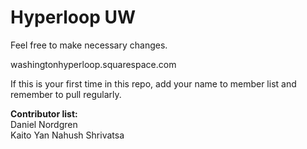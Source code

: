 # Hyperloop UW

Feel free to make necessary changes.  

washingtonhyperloop.squarespace.com

If this is your first time in this repo, add your name to member list and remember to pull regularly.

**Contributor list:**   
Daniel Nordgren  
Kaito Yan
Nahush Shrivatsa
